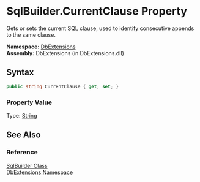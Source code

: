 SqlBuilder.CurrentClause Property
=================================
Gets or sets the current SQL clause, used to identify consecutive appends to the same clause.

**Namespace:** [DbExtensions][1]  
**Assembly:** DbExtensions (in DbExtensions.dll)

Syntax
------

```csharp
public string CurrentClause { get; set; }
```

### Property Value
Type: [String][2]

See Also
--------

### Reference
[SqlBuilder Class][3]  
[DbExtensions Namespace][1]  

[1]: ../README.md
[2]: http://msdn.microsoft.com/en-us/library/s1wwdcbf
[3]: README.md